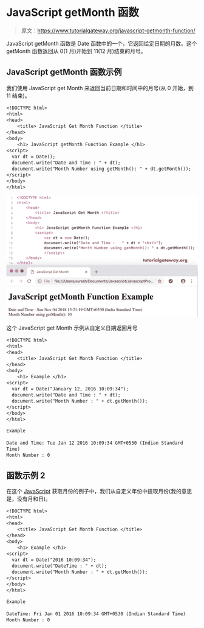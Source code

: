 # JavaScript getMonth 函数

> 原文：<https://www.tutorialgateway.org/javascript-getmonth-function/>

JavaScript getMonth 函数是 Date 函数中的一个，它返回给定日期的月数。这个 getMonth 函数返回从 0(1 月)开始到 11(12 月)结束的月号。

## JavaScript getMonth 函数示例

我们使用 JavaScript get Month 来返回当前日期和时间中的月号(从 0 开始，到 11 结束)。

```
<!DOCTYPE html>
<html>
<head>
    <title> JavaScript Get Month Function </title>
</head>
<body>
    <h1> JavaScript getMonth Function Example </h1>
<script>
  var dt = Date();  
  document.write("Date and Time : " + dt);
  document.write("Month Number using getMonth(): " + dt.getMonth());
</script>
</body>
</html>
```

![JavaScript getMonth Function 1](img/b95c86c2f8c94588ef9c48d43f341d4d.png)

这个 JavaScript get Month 示例从自定义日期返回月号

```
<!DOCTYPE html>
<html>
<head>
    <title> JavaScript Get Month Function </title>
</head>
<body>
    <h1> Example </h1>
<script>
  var dt = Date("January 12, 2016 10:09:34");
  document.write("Date and Time : " + dt);
  document.write("Month Number : " + dt.getMonth());
</script>
</body>
</html>
```

```
Example

Date and Time: Tue Jan 12 2016 10:09:34 GMT+0530 (Indian Standard Time)
Month Number : 0
```

## 函数示例 2

在这个 [JavaScript](https://www.tutorialgateway.org/javascript/) 获取月份的例子中，我们从自定义年份中提取月份(我的意思是，没有月和日)。

```
<!DOCTYPE html>
<html>
<head>
    <title> JavaScript Get Month Function </title>
</head>
<body>
    <h1> Example </h1>
<script>
  var dt = Date("2016 10:09:34");
  document.write("DateTime : " + dt);
  document.write("Month Number : " + dt.getMonth());
</script>
</body>
</html>
```

```
Example

DateTime: Fri Jan 01 2016 10:09:34 GMT+0530 (Indian Standard Time)
Month Number : 0
```